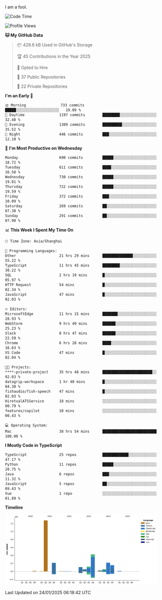 I am a fool.

<!--START_SECTION:waka-->
![Code Time](http://img.shields.io/badge/Code%20Time-2%2C492%20hrs%2019%20mins-blue)

![Profile Views](http://img.shields.io/badge/Profile%20Views-1-blue)

**🐱 My GitHub Data** 

> 📦 428.6 kB Used in GitHub's Storage 
 > 
> 🏆 45 Contributions in the Year 2025
 > 
> 💼 Opted to Hire
 > 
> 📜 37 Public Repositories 
 > 
> 🔑 22 Private Repositories 
 > 
**I'm an Early 🐤** 

```text
🌞 Morning                733 commits         █████░░░░░░░░░░░░░░░░░░░░   19.89 % 
🌆 Daytime                1197 commits        ████████░░░░░░░░░░░░░░░░░   32.48 % 
🌃 Evening                1309 commits        █████████░░░░░░░░░░░░░░░░   35.52 % 
🌙 Night                  446 commits         ███░░░░░░░░░░░░░░░░░░░░░░   12.10 % 
```
📅 **I'm Most Productive on Wednesday** 

```text
Monday                   690 commits         █████░░░░░░░░░░░░░░░░░░░░   18.72 % 
Tuesday                  611 commits         ████░░░░░░░░░░░░░░░░░░░░░   16.58 % 
Wednesday                730 commits         █████░░░░░░░░░░░░░░░░░░░░   19.81 % 
Thursday                 722 commits         █████░░░░░░░░░░░░░░░░░░░░   19.59 % 
Friday                   372 commits         ███░░░░░░░░░░░░░░░░░░░░░░   10.09 % 
Saturday                 269 commits         ██░░░░░░░░░░░░░░░░░░░░░░░   07.30 % 
Sunday                   291 commits         ██░░░░░░░░░░░░░░░░░░░░░░░   07.90 % 
```


📊 **This Week I Spent My Time On** 

```text
🕑︎ Time Zone: Asia/Shanghai

💬 Programming Languages: 
Other                    21 hrs 29 mins      ██████████████░░░░░░░░░░░   55.22 % 
TypeScript               11 hrs 45 mins      ████████░░░░░░░░░░░░░░░░░   30.22 % 
SQL                      2 hrs 19 mins       █░░░░░░░░░░░░░░░░░░░░░░░░   05.97 % 
HTTP Request             54 mins             █░░░░░░░░░░░░░░░░░░░░░░░░   02.34 % 
JavaScript               47 mins             █░░░░░░░░░░░░░░░░░░░░░░░░   02.03 % 

🔥 Editors: 
MicrosoftEdge            11 hrs 15 mins      ███████░░░░░░░░░░░░░░░░░░   28.93 % 
WebStorm                 9 hrs 49 mins       ██████░░░░░░░░░░░░░░░░░░░   25.23 % 
Slack                    8 hrs 47 mins       ██████░░░░░░░░░░░░░░░░░░░   22.59 % 
Chrome                   6 hrs 28 mins       ████░░░░░░░░░░░░░░░░░░░░░   16.63 % 
VS Code                  47 mins             █░░░░░░░░░░░░░░░░░░░░░░░░   02.04 % 

🐱‍💻 Projects: 
****-private-project     35 hrs 48 mins      ███████████████████████░░   92.03 % 
datagrip-workspace       1 hr 40 mins        █░░░░░░░░░░░░░░░░░░░░░░░░   04.30 % 
fishaudio/fish-speech    47 mins             █░░░░░░░░░░░░░░░░░░░░░░░░   02.03 % 
HiretualATSService       18 mins             ░░░░░░░░░░░░░░░░░░░░░░░░░   00.79 % 
features/copilot         10 mins             ░░░░░░░░░░░░░░░░░░░░░░░░░   00.43 % 

💻 Operating System: 
Mac                      38 hrs 54 mins      █████████████████████████   100.00 % 
```

**I Mostly Code in TypeScript** 

```text
TypeScript               25 repos            ████████████░░░░░░░░░░░░░   47.17 % 
Python                   11 repos            █████░░░░░░░░░░░░░░░░░░░░   20.75 % 
Java                     6 repos             ███░░░░░░░░░░░░░░░░░░░░░░   11.32 % 
JavaScript               5 repos             ██░░░░░░░░░░░░░░░░░░░░░░░   09.43 % 
Vue                      1 repo              ░░░░░░░░░░░░░░░░░░░░░░░░░   01.89 % 
```



**Timeline**

![Lines of Code chart](https://raw.githubusercontent.com/VeejaLiu/VeejaLiu/master/assets/bar_graph.png)


 Last Updated on 24/01/2025 06:18:42 UTC
<!--END_SECTION:waka-->
